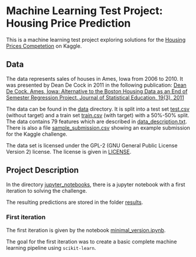 # Machine Learning Test Project: Housing Price Prediction

This is a machine learning test project exploring solutions for the [Housing Prices Competetion](https://www.kaggle.com/competitions/home-data-for-ml-course) on Kaggle.

## Data
The data represents sales of houses in Ames, Iowa from 2006 to 2010. It was presented by Dean De Cock in 2011 in the following publication:
[Dean De Cock. Ames, Iowa: Alternative to the Boston Housing Data as an End of Semester Regression Project. Journal of Statistical Education, 19(3), 2011](https://jse.amstat.org/v19n3/decock.pdf)

The data can be found in the [data](data/) directory. It is split into a test set [test.csv](data/test.csv) (without target) and a train set [train.csv](data/train.csv) (with target) with a 50%-50% split. The data contains 79 features which are described in [data_description.txt](data/data_description.txt). There is also a file [sample_submission.csv](data/sample_submission.csv) showing an example submission for the Kaggle challenge.

The data set is licensed under the GPL-2 (GNU General Public License Version 2) license. The license is given in [LICENSE](LICENSE).

## Project Description
In the directory [jupyter_notebooks](jupyter_notebooks/), there is a jupyter notebook  with a first iteration to solving the challenge.

The resulting predictions are stored in the folder [results](results/).

### First iteration
The first iteration is given by the notebook [minimal_version.ipynb](jupyter_notebooks/minimal_version.ipynb).

The goal for the first iteration was to create a basic complete machine learning pipeline using `scikit-learn`.
